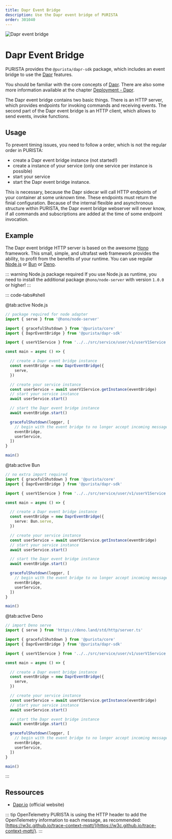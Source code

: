 ```yaml
---
title: Dapr Event Bridge
description: Use the Dapr event bridge of PURISTA
order: 301040
---
```


![Dapr event bridge](/graphic/dapr_event_bridge_header.png)

# Dapr Event Bridge

PURISTA provides the `@purista/dapr-sdk` package, which includes an event bridge to use the [Dapr](https://dapr.io) features.

You should be familiar with the core concepts of [Dapr](https://dapr.io).
There are also some more information available at the chapter [Deployment - Dapr](../../5_deploy_and_scale/microservice_style/dapr.md).

The Dapr event bridge contains two basic things.
There is an HTTP server, which provides endpoints for invoking commands and receiving events.
The second part of the Dapr event bridge is an HTTP client, which allows to send events, invoke functions.

## Usage

To prevent timing issues, you need to follow a order, which is not the regular order in PURISTA:

- create a Dapr event bridge instance (not started!)
- create a instance of your service (only one service per instance is possible)
- start your service
- start the Dapr event bridge instance.

This is necessary, because the Dapr sidecar will call HTTP endpoints of your container at some unknown time.
These endpoints must return the finial configuration.
Because of the internal flexible and asynchronous structure within PURISTA, the Dapr event bridge webserver will never know, if all commands and subscriptions are added at the time of some endpoint invocation.

## Example

The Dapr event bridge HTTP server is based on the awesome [Hono](https://hono.dev/) framework.
This small, simple, and ultrafast web framework provides the ability, to profit from the benefits of your runtime.
You can use regular [Node.js](https://nodejs.org/) or [Bun](https://bun.sh/) or [Deno](https://deno.com/runtime).

::: warning Node.js package required
If you use Node.js as runtime, you need to install the additional package `@hono/node-server` with version `1.0.0` or higher!
:::


::: code-tabs#shell

@tab:active Node.js

```typescript
// package required for node adapter
import { serve } from '@hono/node-server'

import { gracefulShutdown } from '@purista/core'
import { DaprEventBridge } from '@purista/dapr-sdk'

import { userV1Service } from '../../src/service/user/v1/userV1Service'

const main = async () => {

  // create a Dapr event bridge instance
  const eventBridge = new DaprEventBridge({
    serve,
  })

  // create your service instance
  const userService = await userV1Service.getInstance(eventBridge)
  // start your service instance
  await userService.start()

  // start the Dapr event bridge instance
  await eventBridge.start()

  gracefulShutdown(logger, [
    // begin with the event bridge to no longer accept incoming messages
    eventBridge,
    userService,
  ])
}

main()

```

@tab:active Bun

```typescript
// no extra import required
import { gracefulShutdown } from '@purista/core'
import { DaprEventBridge } from '@purista/dapr-sdk'

import { userV1Service } from '../../src/service/user/v1/userV1Service'

const main = async () => {

  // create a Dapr event bridge instance
  const eventBridge = new DaprEventBridge({
    serve: Bun.serve,
  })

  // create your service instance
  const userService = await userV1Service.getInstance(eventBridge)
  // start your service instance
  await userService.start()

  // start the Dapr event bridge instance
  await eventBridge.start()

  gracefulShutdown(logger, [
    // begin with the event bridge to no longer accept incoming messages
    eventBridge,
    userService,
  ])
}

main()

```

@tab:active Deno

```typescript
// import Deno serve
import { serve } from 'https://deno.land/std/http/server.ts'

import { gracefulShutdown } from '@purista/core'
import { DaprEventBridge } from '@purista/dapr-sdk'

import { userV1Service } from '../../src/service/user/v1/userV1Service'

const main = async () => {

  // create a Dapr event bridge instance
  const eventBridge = new DaprEventBridge({
    serve,
  })

  // create your service instance
  const userService = await userV1Service.getInstance(eventBridge)
  // start your service instance
  await userService.start()

  // start the Dapr event bridge instance
  await eventBridge.start()

  gracefulShutdown(logger, [
    // begin with the event bridge to no longer accept incoming messages
    eventBridge,
    userService,
  ])
}

main()

```

:::

## Ressources

- [Dapr.io](https://dapr.io) (official website)

::: tip OpenTelemetry
PURISTA is using the HTTP header to add the OpenTelemetry information to each message, as recommended:
[https://w3c.github.io/trace-context-mqtt/](https://w3c.github.io/trace-context-mqtt/).
:::
